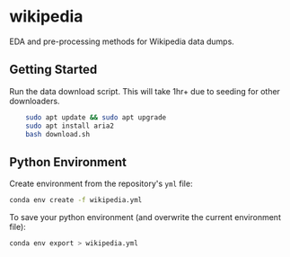 # wikipedia

EDA and pre-processing methods for Wikipedia data dumps.

## Getting Started

Run the data download script. This will take 1hr+ due to seeding for other downloaders.

```bash
    sudo apt update && sudo apt upgrade
    sudo apt install aria2
    bash download.sh
```

## Python Environment

Create environment from the repository's `yml` file:

```bash
conda env create -f wikipedia.yml
```

To save your python environment (and overwrite the current environment file):

```bash
conda env export > wikipedia.yml
```